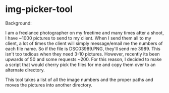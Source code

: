 # img-picker-tool

Background:

I am a freelance photographer on my freetime and many times after a shoot, I have ~1000 pictures to send to my client. When I send them all to my client, a lot of times the client will simply message/email me the numbers of each file name. So if the file is DSC03989.PNG, they'll send me 3989. This isn't too tedious when they need 3-10 pictures. However, recently its been upwards of 50 and some requests ~200. For this reason, I decided to make a script that would cherry pick the files for me and copy them over to an alternate directory.

This tool takes a list of all the image numbers and the proper paths and moves the pictures into another directory. 

